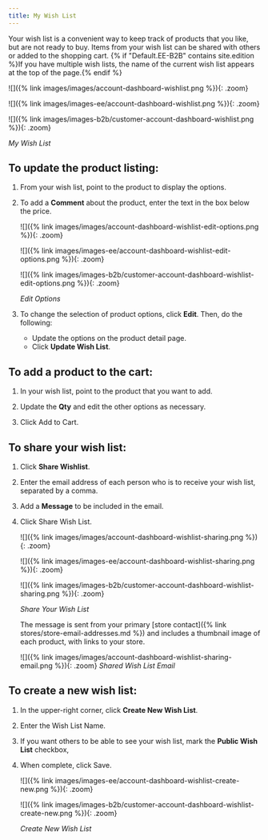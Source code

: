 ```yaml
---
title: My Wish List
---
```


Your wish list is a convenient way to keep track of products that you like, but are not ready to buy. Items from your wish list can be shared with others or added to the shopping cart. {% if "Default.EE-B2B" contains site.edition %}If you have multiple wish lists, the name of the current wish list appears at the top of the page.{% endif %}

<!--{% if "Default.CE Only" contains site.edition %}-->
![]({% link images/images/account-dashboard-wishlist.png %}){: .zoom}
<!--{% endif %}-->
<!--{% if "Default.EE Only" contains site.edition %}-->
![]({% link images/images-ee/account-dashboard-wishlist.png %}){: .zoom}
<!--{% endif %}-->
<!--{% if "Default.B2B Only" contains site.edition %}-->
![]({% link images/images-b2b/customer-account-dashboard-wishlist.png %}){: .zoom}
<!--{% endif %}-->
_My Wish List_

## To update the product listing:

1. From your wish list, point to the product to display the options.

1. To add a **Comment** about the product, enter the text in the box below the price.
   
    <!--{% if "Default.CE Only" contains site.edition %}-->
    ![]({% link images/images/account-dashboard-wishlist-edit-options.png %}){: .zoom}
    <!--{% endif %}-->
    <!--{% if "Default.EE Only" contains site.edition %}-->
    ![]({% link images/images-ee/account-dashboard-wishlist-edit-options.png %}){: .zoom}
    <!--{% endif %}-->
    <!--{% if "Default.B2B Only" contains site.edition %}-->
    ![]({% link images/images-b2b/customer-account-dashboard-wishlist-edit-options.png %}){: .zoom}
    <!--{% endif %}-->
    _Edit Options_

1. To change the selection of product options, click **Edit**. Then, do the following:

    - Update the options on the product detail page.
    - Click **Update Wish List**.

## To add a product to the cart:

1. In your wish list, point to the product that you want to add.

1. Update the **Qty** and edit the other options as necessary.

1. Click <span class="btn">Add to Cart</span>.

## To share your wish list:

1. Click **Share Wishlist**.

1. Enter the email address of each person who is to receive your wish list, separated by a comma.

1. Add a **Message** to be included in the email.

1. Click <span class="btn">Share Wish List</span>.

    <!--{% if "Default.CE Only" contains site.edition %}-->
    ![]({% link images/images/account-dashboard-wishlist-sharing.png %}){: .zoom}
    <!--{% endif %}-->
    <!--{% if "Default.EE Only" contains site.edition %}-->
    ![]({% link images/images-ee/account-dashboard-wishlist-sharing.png %}){: .zoom}
    <!--{% endif %}-->
    <!--{% if "Default.B2B Only" contains site.edition %}-->
    ![]({% link images/images-b2b/customer-account-dashboard-wishlist-sharing.png %}){: .zoom}
    <!--{% endif %}-->
    _Share Your Wish List_

    The message is sent from your primary [store contact]({% link stores/store-email-addresses.md %}) and includes a thumbnail image of each product, with links to your store.

    ![]({% link images/images/account-dashboard-wishlist-sharing-email.png %}){: .zoom}
    _Shared Wish List Email_
<!--{% if "Default.EE-B2B" contains site.edition %}-->

## To create a new wish list:

1. In the upper-right corner, click **Create New Wish List**.
   
1. Enter the Wish List Name. 
    
1. If you want others to be able to see your wish list, mark the **Public Wish List** checkbox,
   
1. When complete, click <span class="btn">Save</span>.

    <!--{% if "Default.EE Only" contains site.edition %}-->
    ![]({% link images/images-ee/account-dashboard-wishlist-create-new.png %}){: .zoom}
    <!--{% endif %}-->
    <!--{% if "Default.B2B Only" contains site.edition %}-->
    ![]({% link images/images-b2b/customer-account-dashboard-wishlist-create-new.png %}){: .zoom}
    <!--{% endif %}-->
    _Create New Wish List_
    <!--{% endif %}-->
